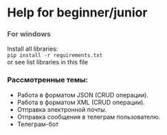 # Help for beginner/junior

### <font color="#555">For windows</font>

Install all libraries:  
<code>pip install -r requirements.txt</code>  
or see list libraries in this file

### Рассмотренные темы:
* Работа в форматом JSON (CRUD операции).  
* Работа в форматом XML (CRUD операции).
* Отправка электронной почты.
* Отправка сообщения в телеграм пользователю.
* Телеграм-бот